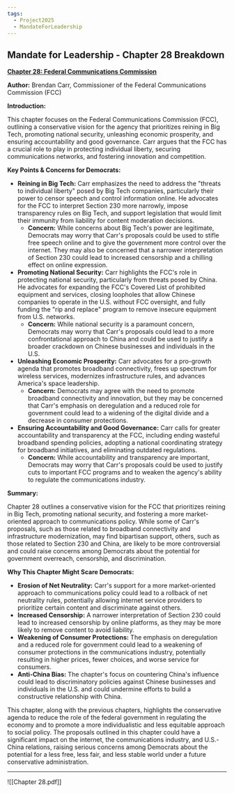 ```yaml
---
tags:
  - Project2025
  - MandateForLeadership
---
```

## Mandate for Leadership - Chapter 28 Breakdown

**[Chapter 28: Federal Communications Commission](../../documents/project_2025_chapters/chapter_28.pdf)**

**Author:** Brendan Carr, Commissioner of the Federal Communications Commission (FCC)

**Introduction:**

This chapter focuses on the Federal Communications Commission (FCC), outlining a conservative vision for the agency that prioritizes reining in Big Tech, promoting national security, unleashing economic prosperity, and ensuring accountability and good governance. Carr argues that the FCC has a crucial role to play in protecting individual liberty, securing communications networks, and fostering innovation and competition.

**Key Points & Concerns for Democrats:**

* **Reining in Big Tech:** Carr emphasizes the need to address the "threats to individual liberty" posed by Big Tech companies, particularly their power to censor speech and control information online. He advocates for the FCC to interpret Section 230 more narrowly, impose transparency rules on Big Tech, and support legislation that would limit their immunity from liability for content moderation decisions.
    * **Concern:** While concerns about Big Tech's power are legitimate, Democrats may worry that Carr's proposals could be used to stifle free speech online and to give the government more control over the internet. They may also be concerned that a narrower interpretation of Section 230 could lead to increased censorship and a chilling effect on online expression.
* **Promoting National Security:** Carr highlights the FCC's role in protecting national security, particularly from threats posed by China. He advocates for expanding the FCC's Covered List of prohibited equipment and services, closing loopholes that allow Chinese companies to operate in the U.S. without FCC oversight, and fully funding the "rip and replace" program to remove insecure equipment from U.S. networks.
    * **Concern:** While national security is a paramount concern, Democrats may worry that Carr's proposals could lead to a more confrontational approach to China and could be used to justify a broader crackdown on Chinese businesses and individuals in the U.S.
* **Unleashing Economic Prosperity:** Carr advocates for a pro-growth agenda that promotes broadband connectivity, frees up spectrum for wireless services, modernizes infrastructure rules, and advances America's space leadership.
    * **Concern:** Democrats may agree with the need to promote broadband connectivity and innovation, but they may be concerned that Carr's emphasis on deregulation and a reduced role for government could lead to a widening of the digital divide and a decrease in consumer protections.
* **Ensuring Accountability and Good Governance:** Carr calls for greater accountability and transparency at the FCC, including ending wasteful broadband spending policies, adopting a national coordinating strategy for broadband initiatives, and eliminating outdated regulations.
    * **Concern:** While accountability and transparency are important, Democrats may worry that Carr's proposals could be used to justify cuts to important FCC programs and to weaken the agency's ability to regulate the communications industry.

**Summary:**

Chapter 28 outlines a conservative vision for the FCC that prioritizes reining in Big Tech, promoting national security, and fostering a more market-oriented approach to communications policy. While some of Carr's proposals, such as those related to broadband connectivity and infrastructure modernization, may find bipartisan support, others, such as those related to Section 230 and China, are likely to be more controversial and could raise concerns among Democrats about the potential for government overreach, censorship, and discrimination.

**Why This Chapter Might Scare Democrats:**

* **Erosion of Net Neutrality:** Carr's support for a more market-oriented approach to communications policy could lead to a rollback of net neutrality rules, potentially allowing internet service providers to prioritize certain content and discriminate against others.
* **Increased Censorship:** A narrower interpretation of Section 230 could lead to increased censorship by online platforms, as they may be more likely to remove content to avoid liability.
* **Weakening of Consumer Protections:** The emphasis on deregulation and a reduced role for government could lead to a weakening of consumer protections in the communications industry, potentially resulting in higher prices, fewer choices, and worse service for consumers.
* **Anti-China Bias:** The chapter's focus on countering China's influence could lead to discriminatory policies against Chinese businesses and individuals in the U.S. and could undermine efforts to build a constructive relationship with China.

This chapter, along with the previous chapters, highlights the conservative agenda to reduce the role of the federal government in regulating the economy and to promote a more individualistic and less equitable approach to social policy. The proposals outlined in this chapter could have a significant impact on the internet, the communications industry, and U.S.-China relations, raising serious concerns among Democrats about the potential for a less free, less fair, and less stable world under a future conservative administration. 

----

![[Chapter 28.pdf]]